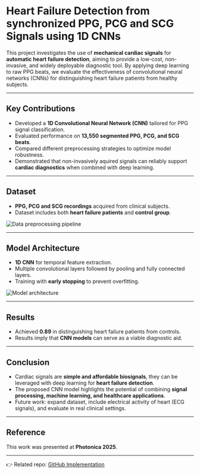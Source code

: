 # Heart Failure Detection from synchronized PPG, PCG and SCG Signals using 1D CNNs

This project investigates the use of **mechanical cardiac signals** for **automatic heart failure detection**, aiming to provide a low-cost, non-invasive, and widely deployable diagnostic tool. By applying deep learning to raw PPG beats, we evaluate the effectiveness of convolutional neural networks (CNNs) for distinguishing heart failure patients from healthy subjects.

---

## Key Contributions
- Developed a **1D Convolutional Neural Network (CNN)** tailored for PPG signal classification.  
- Evaluated performance on **13,550 segmented PPG, PCG, and SCG beats**.  
- Compared different preprocessing strategies to optimize model robustness.  
- Demonstrated that non-invasively aquired signals can reliably support **cardiac diagnostics** when combined with deep learning.

---

## Dataset
- **PPG, PCG and SCG recordings** acquired from clinical subjects. 
- Dataset includes both **heart failure patients** and **control group**.
  
![Data preprocessing pipeline](images/my_image.png)

---

## Model Architecture
- **1D CNN** for temporal feature extraction.  
- Multiple convolutional layers followed by pooling and fully connected layers.  
- Training with **early stopping** to prevent overfitting.

![Model architecture](images/my_image.png)

---

## Results
- Achieved **0.89** in distinguishing heart failure patients from controls.  
- Results imply that **CNN models** can serve as a viable diagnostic aid.    
---

## Conclusion
- Cardiac signals are **simple and affordable biosignals**, they can be leveraged with deep learning for **heart failure detection**.  
- The proposed CNN model highlights the potential of combining **signal processing, machine learning, and healthcare applications**.  
- Future work: expand dataset, include electrical activity of heart (ECG signals), and evaluate in real clinical settings.

---

## Reference
This work was presented at **Photonica 2025**.

---

👉 Related repo: [GitHub Implementation](https://github.com/masatio/eeg_feature_extraction_using_deep_learning)
